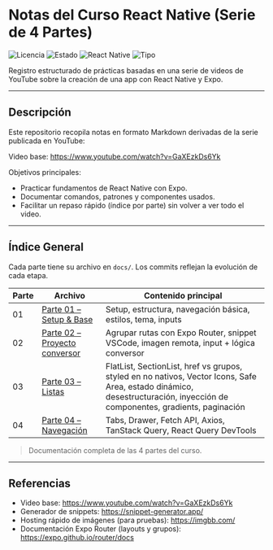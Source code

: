 <div>
	<h1>Notas del Curso React Native (Serie de 4 Partes)</h1>
	<p>
		<img alt="Licencia" src="https://img.shields.io/badge/license-MIT-green" />
		<img alt="Estado" src="https://img.shields.io/badge/avance-parte%2003-blue" />
		<img alt="React Native" src="https://img.shields.io/badge/react--native-expo-blue" />
		<img alt="Tipo" src="https://img.shields.io/badge/docs-notas-informational" />
	</p>
	<p>Registro estructurado de prácticas basadas en una serie de videos de YouTube sobre la creación de una app con React Native y Expo.</p>
</div>

---

## Descripción

Este repositorio recopila notas en formato Markdown derivadas de la serie publicada en YouTube:

Video base: https://www.youtube.com/watch?v=GaXEzkDs6Yk

Objetivos principales:

- Practicar fundamentos de React Native con Expo.
- Documentar comandos, patrones y componentes usados.
- Facilitar un repaso rápido (índice por parte) sin volver a ver todo el video.

---

## Índice General

Cada parte tiene su archivo en `docs/`. Los commits reflejan la evolución de cada etapa.

| Parte | Archivo                                                           | Contenido principal                                                                                                                                                       |
| ----- | ----------------------------------------------------------------- | ------------------------------------------------------------------------------------------------------------------------------------------------------------------------- |
| 01    | [Parte 01 – Setup & Base](docs/parte_01_setup_base)               | Setup, estructura, navegación básica, estilos, tema, inputs                                                                                                               |
| 02    | [Parte 02 – Proyecto conversor](docs/parte_02_proyecto_conversor) | Agrupar rutas con Expo Router, snippet VSCode, imagen remota, input + lógica conversor                                                                                    |
| 03    | [Parte 03 – Listas](docs/parte_03_listas)                         | FlatList, SectionList, href vs grupos, styled en no nativos, Vector Icons, Safe Area, estado dinámico, desestructuración, inyección de componentes, gradients, paginación |
| 04    | [Parte 04 – Navegación](docs/parte_04_navegacion)                 | Tabs, Drawer, Fetch API, Axios, TanStack Query, React Query DevTools                                                                                                      |

> Documentación completa de las 4 partes del curso.

---

## Referencias

- Video base: https://www.youtube.com/watch?v=GaXEzkDs6Yk
- Generador de snippets: https://snippet-generator.app/
- Hosting rápido de imágenes (para pruebas): https://imgbb.com/
- Documentación Expo Router (layouts y grupos): https://expo.github.io/router/docs

